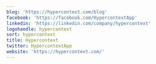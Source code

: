 ```yaml
---
blog: 'https://hypercontext.com/blog'
facebook: 'https://facebook.com/HypercontextApp'
linkedin: 'https://linkedin.com/company/hypercontext'
logohandle: hypercontext
sort: hypercontext
title: Hypercontext
twitter: HypercontextApp
website: 'https://hypercontext.com/'
---
```

